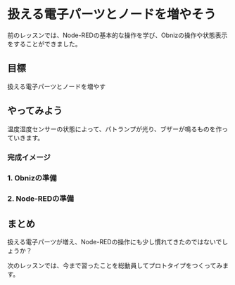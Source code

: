 # 扱える電子パーツとノードを増やそう
前のレッスンでは、Node-REDの基本的な操作を学び、Obnizの操作や状態表示をすることができました。

## 目標
扱える電子パーツとノードを増やす

## やってみよう
温度湿度センサーの状態によって、パトランプが光り、ブザーが鳴るものを作っていきます。

### 完成イメージ

### 1. Obnizの準備

### 2. Node-REDの準備


## まとめ

扱える電子パーツが増え、Node-REDの操作にも少し慣れてきたのではないでしょうか？

次のレッスンでは、今まで習ったことを総動員してプロトタイプをつくってみます。




